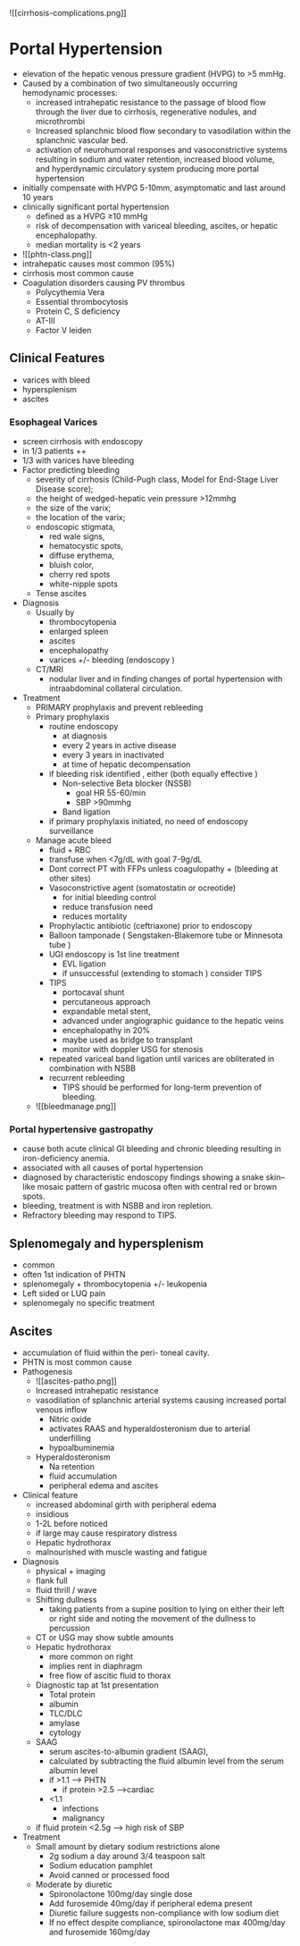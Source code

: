 ![[cirrhosis-complications.png]]
# Portal Hypertension 
* elevation of the hepatic venous pressure gradient (HVPG) to >5 mmHg.
* Caused by a combination of two simultaneously occurring hemodynamic processes: 
	* increased intrahepatic resistance to the passage of blood flow through the liver due to cirrhosis, regenerative nodules, and microthrombi
	* Increased splanchnic blood flow secondary to vasodilation within the splanchnic vascular bed.
	* activation of neurohumoral responses and vasoconstrictive systems resulting in sodium and water retention, increased blood volume, and hyperdynamic circulatory system producing more portal hypertension
* initially compensate with HVPG 5-10mm, asymptomatic and last around 10 years 
* clinically significant portal hypertension 
	* defined as a HVPG ≥10 mmHg 
	* risk of decompensation with variceal bleeding, ascites, or hepatic encephalopathy. 
	* median mortality is <2 years 
* ![[phtn-class.png]]
* intrahepatic causes most common (95%)
* cirrhosis most common cause 
* Coagulation disorders causing PV thrombus
	* Polycythemia Vera 
	* Essential thrombocytosis 
	* Protein C, S deficiency 
	* AT-III 
	* Factor V leiden 
## Clinical Features 
* varices with bleed 
* hypersplenism 
* ascites 
### Esophageal Varices 
* screen cirrhosis with endoscopy 
* in 1/3 patients ++ 
* 1/3 with varices have bleeding 
* Factor predicting bleeding 
	* severity of cirrhosis (Child-Pugh class, Model for End-Stage Liver Disease score);
	* the height of wedged-hepatic vein pressure >12mmhg
	* the size of the varix; 
	* the location of the varix;
	* endoscopic stigmata, 
		* red wale signs, 
		* hematocystic spots, 
		* diffuse erythema,
		* bluish color, 
		* cherry red spots
		*  white-nipple spots
	* Tense ascites 
* Diagnosis 
	* Usually by 
		* thrombocytopenia 
		* enlarged spleen 
		* ascites 
		* encephalopathy 
		* varices +/- bleeding (endoscopy )
	* CT/MRI 
		* nodular liver and in finding changes of portal hypertension with intraabdominal collateral circulation.
* Treatment 
	* PRIMARY prophylaxis and prevent rebleeding 
	* Primary prophylaxis 
		* routine endoscopy 
			* at diagnosis 
			* every 2 years in active disease 
			* every 3 years in inactivated 
			* at time of hepatic decompensation 
		* if bleeding risk identified , either (both equally effective )
			* Non-selective Beta blocker (NSSB)
				* goal HR 55-60/min 
				* SBP >90mmhg
			* Band ligation
		* if primary prophylaxis initiated, no need of endoscopy surveillance 
	* Manage acute bleed 
		* fluid + RBC 
		* transfuse when <7g/dL with goal 7-9g/dL 
		* Dont correct PT with FFPs unless coagulopathy + (bleeding at other sites)
		* Vasoconstrictive agent (somatostatin or ocreotide)
			* for initial bleeding control 
			* reduce transfusion need 
			* reduces mortality 
		* Prophylactic antibiotic (ceftriaxone) prior to endoscopy 
		* Balloon tamponade ( Sengstaken-Blakemore tube or Minnesota tube )
		* UGI endoscopy is 1st line treatment 
			* EVL ligation 
			* if unsuccessful (extending to stomach ) consider TIPS 
		* TIPS 
			* portocaval shunt 
			* percutaneous approach
			* expandable metal stent,
			* advanced under angiographic guidance to the hepatic veins
			* encephalopathy in 20% 
			* maybe used as bridge to transplant 
			* monitor with doppler USG for stenosis 
		* repeated variceal band ligation until varices are obliterated in combination with NSBB
		* recurrent rebleeding 
			* TIPS should be performed for long-term prevention of bleeding.
	* ![[bleedmanage.png]]
### Portal hypertensive gastropathy
* cause both acute clinical GI bleeding and chronic bleeding resulting in iron-deficiency anemia.
* associated with all causes of portal hypertension
* diagnosed by characteristic endoscopy findings showing a snake skin–like mosaic pattern of gastric mucosa often with central red or brown spots. 
* bleeding, treatment is with NSBB and iron repletion. 
* Refractory bleeding may respond to TIPS.
## Splenomegaly and hypersplenism 
* common 
* often 1st indication of PHTN 
* splenomegaly + thrombocytopenia +/- leukopenia 
* Left sided or LUQ pain 
* splenomegaly no specific treatment 
## Ascites 
* accumulation of fluid within the peri- toneal cavity.
* PHTN is most common cause 
* Pathogenesis 
	* ![[ascites-patho.png]]
	* Increased intrahepatic resistance
	* vasodilation of splanchnic arterial systems causing increased portal venous inflow 
		* Nitric oxide 
		* activates RAAS and hyperaldosteronism due to arterial underfilling
		* hypoalbuminemia 
	* Hyperaldosteronism 
		* Na retention 
		* fluid accumulation 
		* peripheral edema and ascites 
* Clinical feature 
	* increased abdominal girth with peripheral edema 
	* insidious 
	* 1-2L before noticed 
	* if large may cause respiratory distress 
	* Hepatic hydrothorax 
	* malnourished with muscle wasting and fatigue 
* Diagnosis 
	* physical + imaging 
	* flank full 
	* fluid thrill / wave 
	* Shifting dullness 
		* taking patients from a supine position to lying on either their left or right side and noting the movement of the dullness to percussion
	* CT or USG may show subtle amounts 
	* Hepatic hydrothorax 
		* more common on right 
		* implies rent in diaphragm 
		* free flow of ascitic fluid to thorax 
	* Diagnostic tap at 1st presentation 
		* Total protein 
		* albumin 
		* TLC/DLC 
		* amylase 
		* cytology 
	* SAAG 
		* serum ascites-to-albumin gradient (SAAG), 
		* calculated by subtracting the fluid albumin level from the serum albumin level
		* if >1.1 --> PHTN 
			* if protein >2.5 -->cardiac 
		* <1.1 
			* infections
			* malignancy 
	* if fluid protein <2.5g --> high risk of SBP 
* Treatment 
	* Small amount by dietary sodium restrictions alone 
	    * 2g sodium a day around 3/4 teaspoon salt 
	    * Sodium education pamphlet
	    * Avoid canned or processed food 
	* Moderate by diuretic
	    * Spironolactone 100mg/day single dose
	    * Add furosemide 40mg/day if peripheral edema present
	    * Diuretic failure suggests non-compliance with low sodium diet 
	    * If no effect despite compliance, spironolactone max 400mg/day and furosemide 160mg/day 
